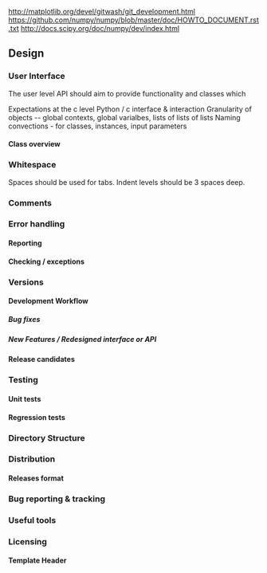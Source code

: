 http://matplotlib.org/devel/gitwash/git_development.html
https://github.com/numpy/numpy/blob/master/doc/HOWTO_DOCUMENT.rst.txt
http://docs.scipy.org/doc/numpy/dev/index.html


Design
------

### User Interface

The user level API should aim to provide functionality and classes which


Expectations at the c level
Python / c interface & interaction
Granularity of objects -- global contexts, global varialbes, lists of lists of lists
Naming convections - for classes, instances, input parameters
#### Class overview


### Whitespace

Spaces should be used for tabs.
Indent levels should be 3 spaces deep.

### Comments

### Error handling
#### Reporting
#### Checking / exceptions

### Versions
#### Development Workflow
##### Bug fixes
##### New Features / Redesigned interface or API
#### Release candidates 

### Testing
#### Unit tests
#### Regression tests

### Directory Structure

### Distribution
#### Releases format

### Bug reporting & tracking

### Useful tools

### Licensing 
#### Template Header
